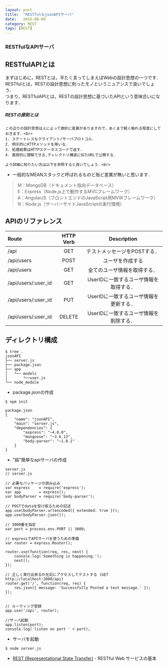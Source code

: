```yaml
---
layout: post
title:  "RESTfulなjsonAPIサーバ"
date:   2016-08-09
category: REST
tags: [REST]
---
```


### RESTfulなAPIサーバ

## RESTfulAPIとは

まずはじめに，RESTとは，平たく言ってしまえばWebの設計思想の一つです．    <br>
RESTfulとは，RESTの設計思想に則ったモノというニュアンスで良いでしょう．<br>
つまり，RESTfulAPIとは，RESTの設計思想に基づいたAPIという意味合いになります．<br>

##### RESTの原則とは

    この辺りの設計思想は人によって微妙に差異がありますので，あくまで軽く触れる程度にしておきます．<br>
    1. ステートレスなクライアント/サーバプロトコル．
    2. 明示的にHTTPメソッドを用いる．
    3. 処理結果はHTTPステータスコードで返す．
    4. 直感的に理解できる,ディレクトリ構造に似たURLで公開する．

    より詳細に知りたい方は以下を参照すると良いでしょう．<br>
    
    
*  一般的なMEANスタックと呼ばれるものと殆ど差異が無いと思います．

> M：MongoDB（ドキュメント指向データベース）    <br>
> E：Express（Node.js上で動作するMVCフレームワーク）         <br>
> A：AngularJS（フロントエンドのJavaScript用MVWフレームワーク）         <br>
> N：Node.js（サーバーサイドJavaScriptの実行環境）     <br>

##  APIのリファレンス

| Route               | HTTP Verb |  Description                             |
|:--------------------|:---------:|:----------------------------------------:|
| /api                |  GET      |  テストメッセージをPOSTする．            |
| /api/users          |  POST     |  ユーザを作成する                        |
| /api/users          |  GET      |  全てのユーザ情報を取得する．            |
| /api/users/:user_id |  GET      |  UserIDに一致するユーザ情報を取得する．  |
| /api/users/:user_id |  PUT      |  UserIDに一致するユーザ情報を更新する．  |
| /api/users/:user_id |  DELETE   |  UserIDに一致するユーザ情報を削除する．  |


##  ディレクトリ構成

~~~
$ tree .
jsonAPI
├── server.js
├── package.json
├── app
│   └── models
│       └──user.js
└── node_module
~~~

- package.jsonの作成

~~~
$ npm init

package.json
{
    "name": "jsonAPI",
    "main": "server.js",
    "dependencies": {
        "express": "~4.0.0",
        "mongoose": "~3.6.13",
        "body-parser": "~1.0.1"
    }
}
~~~


-  "超"簡単なapiサーバの作成


~~~
server.js
// server.js

// 必要なパッケージの読み込み
var express    = require('express');
var app        = express();
var bodyParser = require('body-parser');

// POSTでdataを受け取るための記述
app.use(bodyParser.urlencoded({ extended: true }));
app.use(bodyParser.json());

// 3000番を指定
var port = process.env.PORT || 3000;

// expressでAPIサーバを使うための準備
var router = express.Router();

router.use(function(req, res, next) {
    console.log('Something is happening.');
    next();
});

// 正しく実行出来るか左記にアクセスしてテストする (GET http://localhost:3000/api)
router.get('/', function(req, res) {
    res.json({ message: 'Successfully Posted a test message.' });
});


// ルーティング登録
app.use('/api', router);

//サーバ起動
app.listen(port);
console.log('listen on port ' + port);
~~~

- サーバを起動
~~~
$ node server.js
~~~



- [REST (Representational State Transfer)](https://www.ibm.com/developerworks/jp/webservices/library/ws-restful/) - RESTful Web サービスの基本
